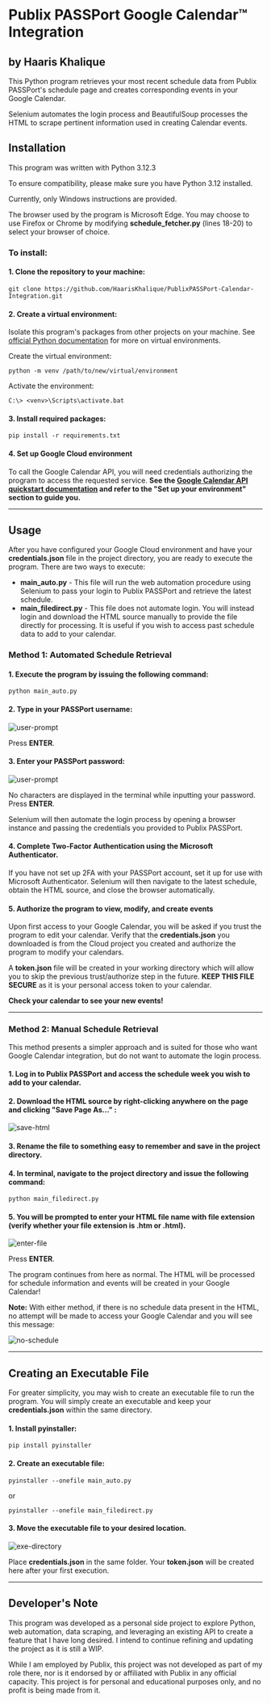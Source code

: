 # Publix PASSPort Google Calendar™ Integration
## by Haaris Khalique


This Python program retrieves your most recent schedule data from Publix PASSPort's schedule page and creates corresponding events in your Google Calendar. 

Selenium automates the login process and BeautifulSoup processes the HTML to scrape pertinent information used in creating Calendar events.

## Installation
This program was written with Python 3.12.3

To ensure compatibility, please make sure you have Python 3.12 installed.

Currently, only Windows instructions are provided. 

The browser used by the program is Microsoft Edge. You may choose to use Firefox or  Chrome by modifying **schedule_fetcher.py** (lines 18-20) to select your browser of choice.

### To install:

#### 1. Clone the repository to your machine:
```
git clone https://github.com/HaarisKhalique/PublixPASSPort-Calendar-Integration.git
```
#### 2. Create a virtual environment:
Isolate this program's packages from other projects on your machine. See [official Python documentation](https://docs.python.org/3/library/venv.html) for more on virtual environments.


Create the virtual environment:
```
python -m venv /path/to/new/virtual/environment
```
Activate the environment:
```
C:\> <venv>\Scripts\activate.bat
```

#### 3. Install required packages:
```
pip install -r requirements.txt
```
 
#### 4. Set up Google Cloud environment
To call the Google Calendar API, you will need credentials authorizing the program to access the requested service. **See the [Google Calendar API quickstart documentation](https://developers.google.com/calendar/api/quickstart/python#set-up-environment) and refer to the "Set up your environment" section to guide you.**

___
## Usage
After you have configured your Google Cloud environment and have your **credentials.json** file in the project directory, you are ready to execute the program. There are two ways to execute:
- **main_auto.py** - This file will run the web automation procedure using Selenium to pass your login to Publix PASSPort and retrieve the latest schedule.
- **main_filedirect.py** - This file does not automate login. You will instead login and download the HTML source manually to provide the file directly for processing. It is useful if you wish to access past schedule data to add to your calendar.


### Method 1: Automated Schedule Retrieval
#### 1. Execute the program by issuing the following command:
```
python main_auto.py
```

#### 2. Type in your PASSPort username:

![user-prompt](images/username-prompt.png)

Press **ENTER**.

#### 3. Enter your PASSPort password:

![user-prompt](images/userpass-prompt.png)

No characters are displayed in the terminal while inputting your password.
Press **ENTER**.

Selenium will then automate the login process by opening a browser instance and passing the credentials you provided to Publix PASSPort.

#### 4. Complete Two-Factor Authentication using the Microsoft Authenticator.

If you have not set up 2FA with your PASSPort account, set it up for use with Microsoft Authenticator.
Selenium will then navigate to the latest schedule, obtain the HTML source, and close the browser automatically.

#### 5. Authorize the program to view, modify, and create events

Upon first access to your Google Calendar, you will be asked if you trust the program to edit your calendar. Verify that the **credentials.json** you downloaded is from the Cloud project you created and authorize the program to modify your calendars.

A **token.json** file will be created in your working directory which will allow you to skip the previous trust/authorize step in the future. **KEEP THIS FILE SECURE** as it is your personal access token to your calendar.

**Check your calendar to see your new events!**

___
### Method 2: Manual Schedule Retrieval
This method presents a simpler approach and is suited for those who want Google Calendar integration, but do not want to automate the login process.

#### 1. Log in to Publix PASSPort and access the schedule week you wish to add to your calendar.

#### 2. Download the HTML source by right-clicking anywhere on the page and clicking "Save Page As..." :
![save-html](images/save-html.png)

#### 3. Rename the file to something easy to remember and save in the project directory.

#### 4. In terminal, navigate to the project directory and issue the following command:
```
python main_filedirect.py
```
#### 5. You will be prompted to enter your HTML file name with file extension (verify whether your file extension is **.htm** or **.html**).
![enter-file](images/enter-file-prompt.png)

Press **ENTER**. 

The program continues from here as normal. The HTML will be processed for schedule information and events will be created in your Google Calendar!

**Note:** With either method, if there is no schedule data present in the HTML, no attempt will be made to access your Google Calendar and you will see this message:

![no-schedule](images/no-schedule-message.png)
___
## Creating an Executable File
For greater simplicity, you may wish to create an executable file to run the program. You will simply create an executable and keep your **credentials.json** within the same directory.

#### 1. Install pyinstaller:
```
pip install pyinstaller
```
#### 2. Create an executable file:
```
pyinstaller --onefile main_auto.py
```
or
```
pyinstaller --onefile main_filedirect.py
```
#### 3. Move the executable file to your desired location.

![exe-directory](images/exe-directory.png)

Place **credentials.json** in the same folder. Your **token.json** will be created here after your first execution.
___
## Developer's Note
This program was developed as a personal side project to explore Python, web automation, data scraping, and leveraging an existing API to create a feature that I have long desired. I intend to continue refining and updating the project as it is still a WIP.

While I am employed by Publix, this project was not developed as part of my role there, nor is it endorsed by or affiliated with Publix in any official capacity. This project is for personal and educational purposes only, and no profit is being made from it.
